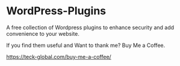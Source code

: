 # WordPress-Plugins
 A free collection of Wordpress plugins to enhance security and add convenience to your website.

If you find them useful and Want to thank me? Buy Me a Coffee.

https://teck-global.com/buy-me-a-coffee/
